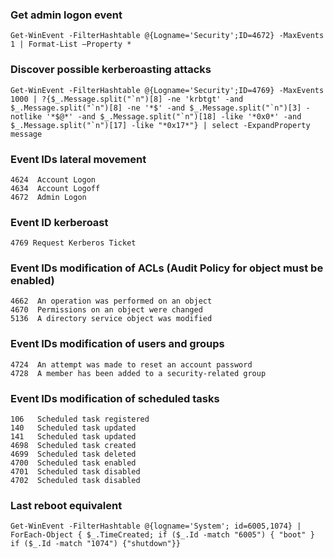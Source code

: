 ### Get admin logon event
```
Get-WinEvent -FilterHashtable @{Logname='Security';ID=4672} -MaxEvents 1 | Format-List –Property *
```

### Discover possible kerberoasting attacks
```
Get-WinEvent -FilterHashtable @{Logname='Security';ID=4769} -MaxEvents 1000 | ?{$_.Message.split("`n")[8] -ne 'krbtgt' -and $_.Message.split("`n")[8] -ne '*$' -and $_.Message.split("`n")[3] -notlike '*$@*' -and $_.Message.split("`n")[18] -like '*0x0*' -and $_.Message.split("`n")[17] -like "*0x17*"} | select -ExpandProperty message
```

### Event IDs lateral movement
```
4624  Account Logon
4634  Account Logoff
4672  Admin Logon
```

### Event ID kerberoast
```
4769 Request Kerberos Ticket 
```

### Event IDs modification of ACLs (Audit Policy for object must be enabled)
```
4662  An operation was performed on an object
4670  Permissions on an object were changed
5136  A directory service object was modified
```

### Event IDs modification of users and groups
```
4724  An attempt was made to reset an account password
4728  A member has been added to a security-related group
```

### Event IDs modification of scheduled tasks
```
106   Scheduled task registered
140   Scheduled task updated
141   Scheduled task updated
4698  Scheduled task created
4699  Scheduled task deleted
4700  Scheduled task enabled
4701  Scheduled task disabled
4702  Scheduled task disabled
```

### Last reboot equivalent
```
Get-WinEvent -FilterHashtable @{logname='System'; id=6005,1074} | ForEach-Object { $_.TimeCreated; if ($_.Id -match "6005") { "boot" } if ($_.Id -match "1074") {"shutdown"}}
```

